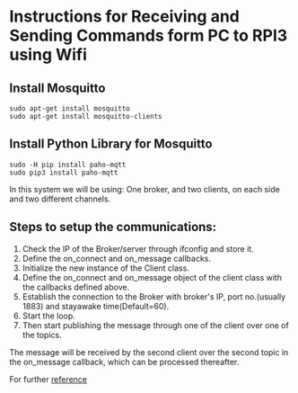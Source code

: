 # Instructions for Receiving and Sending Commands form PC to RPI3 using Wifi

## Install Mosquitto
    sudo apt-get install mosquitto
    sudo apt-get install mosquitto-clients
    
    
## Install Python Library for Mosquitto
    sudo -H pip install paho-mqtt
    sudo pip3 install paho-mqtt

In this system we will be using: One broker, and  two clients, on each side and two different channels.

## Steps to setup the communications:

 1. Check the IP of the Broker/server through ifconfig and store it.
 2. Define the on_connect and on_message callbacks.
 3. Initialize the new instance of the Client class.
 4. Define the on_connect and on_message object of the client class with the callbacks defined above.
 5. Establish the connection to the Broker with broker's IP, port no.(usually 1883) and stayawake time(Default=60).
 6. Start the loop.
 7. Then start publishing the message through one of the client over one of the topics.

The message will be received by the second client over the second topic in the on_message callback, which can be processed thereafter.

For further [reference](http://www.steves-internet-guide.com/into-mqtt-python-client/)
